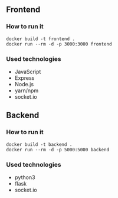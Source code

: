 ## Frontend
### How to run it
```
docker build -t frontend .
docker run --rm -d -p 3000:3000 frontend
```

### Used technologies
* JavaScript
* Express
* Node.js
* yarn/npm
* socket.io

## Backend
### How to run it
```
docker build -t backend .
docker run --rm -d -p 5000:5000 backend
```

### Used technologies
* python3
* flask
* socket.io

